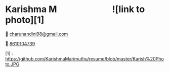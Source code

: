 Karishma M &emsp;&emsp;&emsp;&emsp;&emsp;&emsp;![link to photo][1]
===
                                                                                        

:email:  [charunandini98@gmail.com](charunandini98@gmail.com)

:iphone: [8610104739](8610104739)

[1] : https://github.com/KarishmaMarimuthu/resume/blob/master/Karish%20Photo.JPG

